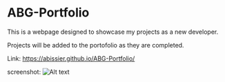 # ABG-Portfolio

This is a webpage designed to showcase my projects as a new developer. 

Projects will be added to the portofolio as they are completed. 

Link: https://abissier.github.io/ABG-Portfolio/

screenshot:
![Alt text](images/screenshot.jpg?raw=true "Screenshot of portfolio")